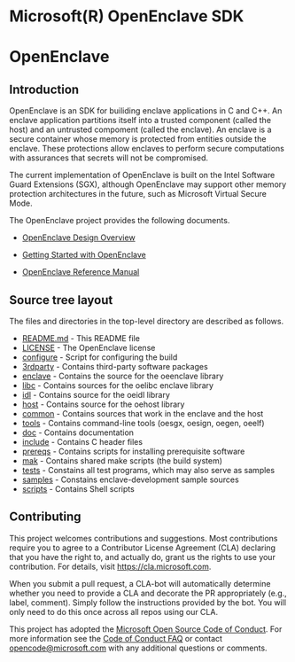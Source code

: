 Microsoft(R) OpenEnclave SDK
============================

# OpenEnclave

Introduction
------------

OpenEnclave is an SDK for builiding enclave applications in C and C++. An
enclave application partitions itself into a trusted component (called the
host) and an untrusted compoment (called the enclave). An enclave is a secure
container whose memory is protected from entities outside the enclave. These 
protections allow enclaves to perform secure computations with assurances that 
secrets will not be compromised.

The current implementation of OpenEnclave is built on the Intel Software Guard 
Extensions (SGX), although OpenEnclave may support other memory protection
architectures in the future, such as Microsoft Virtual Secure Mode.

The OpenEnclave project provides the following documents.

- [OpenEnclave Design Overview](doc/DesignOverview.pdf)

- [Getting Started with OpenEnclave](doc/GettingStarted.pdf)

- [OpenEnclave Reference Manual](doc/ReferenceManual.txt)

Source tree layout
------------------

The files and directories in the top-level directory are described as follows.

- [README.md](README.md) - This README file
- [LICENSE](LICENSE) - The OpenEnclave license
- [configure](configure) - Script for configuring the build
- [3rdparty](3rdparty) - Contains third-party software packages
- [enclave](enclave) - Contains the source for the oeenclave library
- [libc](libc) - Contains sources for the oelibc enclave library
- [idl](idl) - Contains source for the oeidl library
- [host](host) - Contains source for the oehost library
- [common](common) - Contains sources that work in the enclave and the host
- [tools](tools) - Contains command-line tools (oesgx, oesign, oegen, oeelf)
- [doc](doc) - Contains documentation
- [include](include) - Contains C header files
- [prereqs](prereqs) - Contains scripts for installing prerequisite software
- [mak](mak) - Contains shared make scripts (the build system)
- [tests](tests) - Constains all test programs, which may also serve as samples
- [samples](samples) - Constains enclave-development sample sources
- [scripts](scripts) - Contains Shell scripts

Contributing
------------

This project welcomes contributions and suggestions.  Most contributions require you to agree to a
Contributor License Agreement (CLA) declaring that you have the right to, and actually do, grant us
the rights to use your contribution. For details, visit https://cla.microsoft.com.

When you submit a pull request, a CLA-bot will automatically determine whether you need to provide
a CLA and decorate the PR appropriately (e.g., label, comment). Simply follow the instructions
provided by the bot. You will only need to do this once across all repos using our CLA.

This project has adopted the [Microsoft Open Source Code of Conduct](https://opensource.microsoft.com/codeofconduct/).
For more information see the [Code of Conduct FAQ](https://opensource.microsoft.com/codeofconduct/faq/) or
contact [opencode@microsoft.com](mailto:opencode@microsoft.com) with any additional questions or comments.
